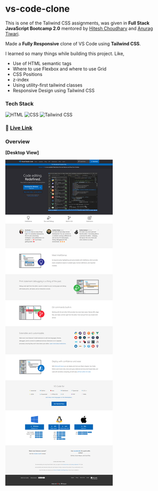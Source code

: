 # vs-code-clone

This is one of the Taliwind CSS assignments, was given in **Full Stack JavaScript Bootcamp 2.0** mentored by [Hitesh Choudhary](https://github.com/hiteshchoudhary) and [Anurag Tiwari](https://github.com/anuragtiwarime).

Made a **Fully Responsive** clone of VS Code using **Tailwind CSS**.

I learned so many things while building this project. Like,

- Use of HTML semantic tags
- Where to use Flexbox and where to use Grid
- CSS Positions
- z-index
- Using utility-first tailwind classes
- Responsive Design using Tailwind CSS

### Tech Stack

![HTML](https://img.shields.io/badge/HTML5-E34F26?style=for-the-badge&logo=html5&logoColor=white)
![CSS](https://img.shields.io/badge/CSS3-1572B6?style=for-the-badge&logo=css3&logoColor=white)
![Tailwind CSS](https://img.shields.io/badge/Tailwind_CSS-38B2AC?style=for-the-badge&logo=tailwind-css&logoColor=white)

### :rocket: [Live Link](https://vscode-clone-dipayan.netlify.app)

### Overview

**[Desktop View]**

![vscode-clone-output-desktop](vscode-clone-output-desktop.png)
